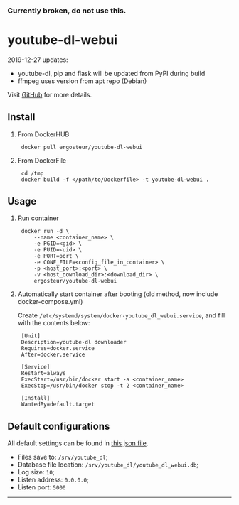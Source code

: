 ### Currently broken, do not use this.


# youtube-dl-webui

2019-12-27 updates:
- youtube-dl, pip and flask will be updated from PyPI during build
- ffmpeg uses version from apt repo (Debian)

Visit [GitHub](https://github.com/ergosteur/youtube-dl-webui-docker) for more details.


## Install

1. From DockerHUB

        docker pull ergosteur/youtube-dl-webui


2. From DockerFile

        cd /tmp
        docker build -f </path/to/Dockerfile> -t youtube-dl-webui .

## Usage

1. Run container

        docker run -d \
            --name <container_name> \
            -e PGID=<gid> \
            -e PUID=<uid> \
            -e PORT=port \
            -e CONF_FILE=<config_file_in_container> \
            -p <host_port>:<port> \
            -v <host_download_dir>:<download_dir> \
            ergosteur/youtube-dl-webui


2. Automatically start container after booting (old method, now include docker-compose.yml)

    Create `/etc/systemd/system/docker-youtube_dl_webui.service`, and fill
    with the contents below:

        [Unit]
        Description=youtube-dl downloader
        Requires=docker.service
        After=docker.service

        [Service]
        Restart=always
        ExecStart=/usr/bin/docker start -a <container_name>
        ExecStop=/usr/bin/docker stop -t 2 <container_name>

        [Install]
        WantedBy=default.target

## Default configurations

All default settings can be found in [this json file](https://github.com/ergosteur/youtube-dl-webui-docker/blob/master/default_config.json).

- Files save to: `/srv/youtube_dl`;
- Database file location: `/srv/youtube_dl/youtube_dl_webui.db`;
- Log size: `10`;
- Listen address: `0.0.0.0`;
- Listen port: `5000`

---


